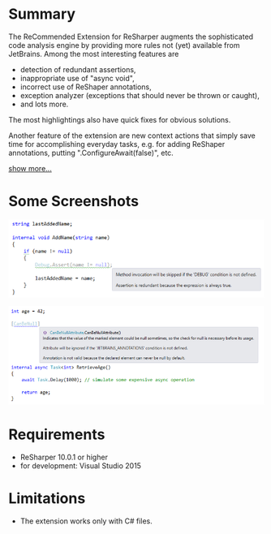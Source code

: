 # Summary

The ReCommended Extension for ReSharper augments the sophisticated code analysis engine by providing more rules not (yet) available from JetBrains. Among the most interesting features are

- detection of redundant assertions,
- inappropriate use of "async void",
- incorrect use of ReShaper annotations,
- exception analyzer (exceptions that should never be thrown or caught),
- and lots more.

The most highlightings also have quick fixes for obvious solutions.

Another feature of the extension are new context actions that simply save time for accomplishing everyday tasks, e.g. for adding ReShaper annotations, putting ".ConfigureAwait(false)", etc.

[show more...](https://github.com/prodot/ReCommended-Extension/wiki)

# Some Screenshots

![](Screenshots/RedundantAssertion.png)

![](Screenshots/InvalidAnnotation.png)

# Requirements

- ReSharper 10.0.1 or higher
- for development: Visual Studio 2015

# Limitations

- The extension works only with C# files.
